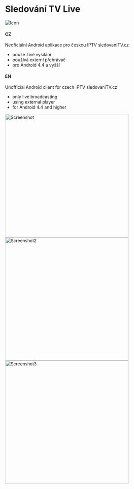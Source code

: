 # Sledování TV Live

![Icon](https://raw.github.com/petrj/SledovaniTVLive/master/Screens/Icon.png)


#### CZ
Neoficiální Android aplikace pro českou IPTV sledovaniTV.cz
- pouze živé vysílání
- používá externí přehrávač
- pro Android 4.4 a vyšší

#### EN
Unofficial Android client for czech IPTV sledovaniTV.cz
- only live broadcasting
- using external player
- for Android 4.4 and higher

<img src="https://raw.github.com/petrj/SledovaniTVLive/master/Screens/Screenshot.png" width="400" alt="Screenshot"/>
<img src="https://raw.github.com/petrj/SledovaniTVLive/master/Screens/Screenshot2.png" width="400" alt="Screenshot2"/>
<img src="https://raw.github.com/petrj/SledovaniTVLive/master/Screens/Screenshot3.png" width="400" alt="Screenshot3"/>
